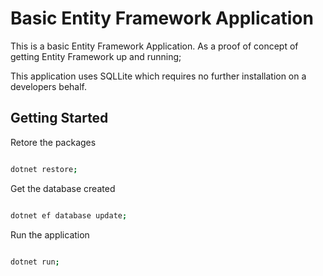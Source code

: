 # Basic Entity Framework Application

This is a basic Entity Framework Application. As a proof of concept of getting Entity Framework up and running;

This application uses SQLLite which requires no further installation on a developers behalf.

## Getting Started

Retore the packages

```bash

dotnet restore;

```

Get the database created

```bash

dotnet ef database update;

```

Run the application

```bash

dotnet run;

```